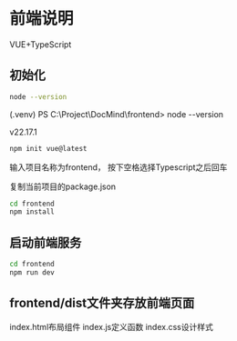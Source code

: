 # 前端说明

VUE+TypeScript

## 初始化

```bash
node --version
```

(.venv) PS C:\Project\DocMind\frontend> node --version

v22.17.1

```bash
npm init vue@latest
```

输入项目名称为frontend，
按下空格选择Typescript之后回车

复制当前项目的package.json

```bash
cd frontend
npm install
```

## 启动前端服务

```bash
cd frontend
npm run dev
```

## frontend/dist文件夹存放前端页面

index.html布局组件
index.js定义函数
index.css设计样式